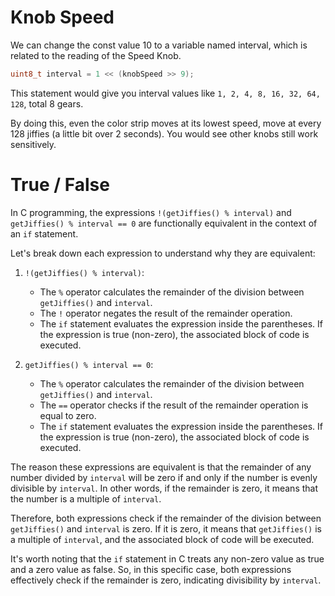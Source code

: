 # Knob Speed

We can change the const value 10 to a variable named interval, which is related to the reading of the Speed Knob.

```c
uint8_t interval = 1 << (knobSpeed >> 9);
```

This statement would give you interval values like `1, 2, 4, 8, 16, 32, 64, 128`, total 8 gears.

By doing this, even the color strip moves at its lowest speed, move at every 128 jiffies (a little bit over 2 seconds). You would see other knobs still work sensitively.

# True / False

In C programming, the expressions `!(getJiffies() % interval)` and `getJiffies() % interval == 0` are functionally equivalent in the context of an `if` statement.

Let's break down each expression to understand why they are equivalent:

1. `!(getJiffies() % interval)`:
   - The `%` operator calculates the remainder of the division between `getJiffies()` and `interval`.
   - The `!` operator negates the result of the remainder operation.
   - The `if` statement evaluates the expression inside the parentheses. If the expression is true (non-zero), the associated block of code is executed.

2. `getJiffies() % interval == 0`:
   - The `%` operator calculates the remainder of the division between `getJiffies()` and `interval`.
   - The `==` operator checks if the result of the remainder operation is equal to zero.
   - The `if` statement evaluates the expression inside the parentheses. If the expression is true (non-zero), the associated block of code is executed.

The reason these expressions are equivalent is that the remainder of any number divided by `interval` will be zero if and only if the number is evenly divisible by `interval`. In other words, if the remainder is zero, it means that the number is a multiple of `interval`.

Therefore, both expressions check if the remainder of the division between `getJiffies()` and `interval` is zero. If it is zero, it means that `getJiffies()` is a multiple of `interval`, and the associated block of code will be executed.

It's worth noting that the `if` statement in C treats any non-zero value as true and a zero value as false. So, in this specific case, both expressions effectively check if the remainder is zero, indicating divisibility by `interval`.
